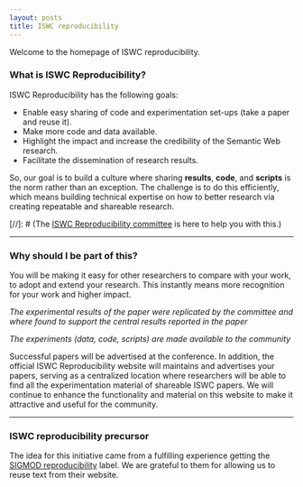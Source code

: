 ```yaml
---
layout: posts
title: ISWC reproducibility
---
```


Welcome to the homepage of ISWC reproducibility.




 
### What is ISWC Reproducibility?

ISWC Reproducibility has the following goals:

- Enable easy sharing of code and experimentation set-ups (take a paper and reuse it).
- Make more code and data available.
- Highlight the impact and increase the credibility of the Semantic Web research.
- Facilitate the dissemination of research results.

So, our goal is to build a culture where sharing **results**, **code**, and **scripts** is the norm rather than an exception. 
The challenge is to do this efficiently, which means building technical expertise on how to better research via creating repeatable and shareable research. 

[//]: # (The [ISWC Reproducibility committee](http://db-reproducibility.seas.harvard.edu/#Committee) is here to help you with this.)



---


### Why should I be part of this?

You will be making it easy for other researchers to compare with your work, to adopt and extend your research. This instantly means more recognition for your work and higher impact.

*The experimental results of the paper were replicated by the committee and where found to support the central results reported in the paper*

*The experiments (data, code, scripts) are made available to the community*

Successful papers will be advertised at the conference. 
In addition, the official ISWC Reproducibility website will maintains and advertises your papers, serving as a centralized location where researchers will be able to find all the experimentation material of shareable ISWC papers. 
We will continue to enhance the functionality and material on this website to make it attractive and useful for the community.

---







### ISWC reproducibility precursor

The idea for this initiative came from a fulfilling experience getting the [SIGMOD reproducibility](http://db-reproducibility.seas.harvard.edu/) label. 
We are grateful to them for allowing us to reuse text from their website.

